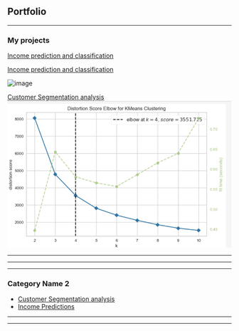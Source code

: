 ## Portfolio

---

### My projects

[Income prediction and classification ](https://github.com/moyinajayi/moyinajayi.github.io/blob/master/IncomPredictionPage.md)

[Income prediction and classification ](incomeprediction.html)



<!--#- <img src="images/incomehigh.jpeg?raw=true"/> -->
![image](https://github.com/moyinajayi/moyinajayi.github.io/assets/9222400/756f2cea-3875-49e8-b4a7-eebcf63e8d61)



[Customer Segmentation analysis](https://github.com/moyinajayi/kMeansClustering1)
<img src="images/Kmeans.png?raw=true"/>


---
<!--#- [Project 2 Title](/pdf/sample_presentation.pdf) -->
<!--#-  <img src="images/dummy_thumbnail.jpg?raw=true"/> -->

---
<!--#-[My Medium Articles here](https://medium.com/@moyin.ajayi) -->
<!--#- <img src="images/mmedium.jpg?raw=true"/> -->

---

### Category Name 2

- [Customer Segmentation analysis](https://github.com/moyinajayi/kMeansClustering1)
- [Income Predictions](https://github.com/moyinajayi/MachineLearning)
<!--#- [Project 3 Title](http://example.com/) #- [Project 4 Title](http://example.com/) #- [Project 5 Title](http://example.com/) -->

---




---
<!-- <p style="font-size:11px">Page template forked from <a href="https://github.com/evanca/quick-portfolio">evanca</a></p> -->
<!-- Remove above link if you don't want to attibute -->
